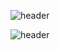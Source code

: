 ![header](https://capsule-render.vercel.app/api?type=wave&color=timeGradient&height=300&section=header&text=IMFINE&fontSize=90&animation=twinkling&fontColor=FFFFFF)











![header](https://capsule-render.vercel.app/api?type=wave&color=timeGradient&height=200&section=footer&fontSize=90&animation=twinkling&fontColor=FFFFFF)
